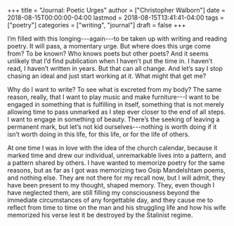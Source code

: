 +++
title = "Journal: Poetic Urges"
author = ["Christopher Walborn"]
date = 2018-08-15T00:00:00-04:00
lastmod = 2018-08-15T13:41:41-04:00
tags = ["poetry"]
categories = ["writing", "journal"]
draft = false
+++

I&rsquo;m filled with this longing---again---to be taken up with writing and reading poetry. It will pass, a momentary urge. But where does this urge come from? To be known? Who knows poets but other poets? And it seems unlikely that I&rsquo;d find publication when I haven&rsquo;t put the time in. I haven&rsquo;t read, I haven&rsquo;t written in years. But that can all change. And let&rsquo;s say I stop chasing an ideal and just start working at it. What might that get me?
<!--more-->

Why do I want to write? To see what is excreted from my body? The same reason, really, that I want to play music and make furniture---I want to be engaged in something that is fulfilling in itself, something that is not merely allowing time to pass unmarked as I step ever closer to the end of all steps. I want to engage in something of beauty. There&rsquo;s the seeking of leaving a permanent mark, but let&rsquo;s not kid ourselves---nothing is worth doing if it isn&rsquo;t worth doing in this life, for this life, or for the life of others.

At one time I was in love with the idea of the church calendar, because it marked time and drew our individual, unremarkable lives into a pattern, and a pattern shared by others. I have wanted to memorize poetry for the same reasons, but as far as I got was memorizing two Osip Mandelshtam poems, and nothing else. They are not there for my recall now, but I will admit, they have been present to my thought, shaped memory. They, even though I have neglected them, are still filling my consciousness beyond the immediate circumstances of any forgettable day, and they cause me to reflect from time to time on the man and his struggling life and how his wife memorized his verse lest it be destroyed by the Stalinist regime.
